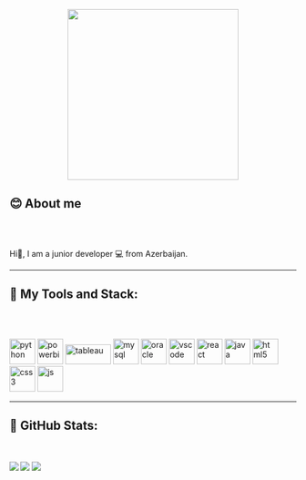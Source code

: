 <p id="header" align="center">
<!--   <img src="https://media.giphy.com/media/v1.Y2lkPTc5MGI3NjExZWJkYjRkZWM0NTIwYmZlZjgwOTc1NjBiNjI1ODVlN2M4ZDMyNGUxYyZjdD1n/L1R1tvI9svkIWwpVYr/giphy.gif" width="200"/> -->
<!--   <img src="https://media.giphy.com/media/4KzpjLvJjJknJ5Xuak/giphy.gif" width="200"/> -->
  <img src="https://media.giphy.com/media/2IudUHdI075HL02Pkk/giphy.gif" width="300"/>
</p>


<h2>😊 About me </h2>
<br/><br/>
<p>Hi👋, I am a junior developer 💻 from Azerbaijan.</p>
<hr/>
<h2>🎯 My Tools and Stack:</h2>
<br/><br/>
<p align="left">
<img src="https://cdn.jsdelivr.net/gh/devicons/devicon/icons/python/python-original.svg" alt="python" width="45" height="45"/>
<img src="https://github.com/microsoft/PowerBI-Icons/raw/main/PNG/Desktop.png" alt="powerbi" width="45" height="45"/>
<img src="https://img.shields.io/badge/Tableau-E97627?style=for-the-badge&logo=Tableau&logoColor=white" alt="tableau" width="80" height="35"/>
<img src="https://cdn.jsdelivr.net/gh/devicons/devicon/icons/mysql/mysql-original.svg" alt="mysql" width="45" height="45"/>
<img src="https://cdn.jsdelivr.net/gh/devicons/devicon/icons/oracle/oracle-original.svg" alt="oracle" width="45" height="45"/>
<img src="https://cdn.jsdelivr.net/gh/devicons/devicon/icons/vscode/vscode-original.svg" alt="vscode" width="45" height="45" />
<img src="https://cdn.jsdelivr.net/gh/devicons/devicon/icons/react/react-original.svg" alt="react" width="45" height="45"/>
<img src="https://cdn.jsdelivr.net/gh/devicons/devicon/icons/java/java-original.svg" alt="java" width="45" height="45"/>
<img src="https://cdn.jsdelivr.net/gh/devicons/devicon/icons/html5/html5-original.svg" alt="html5" width="45" height="45"/>
<img src="https://cdn.jsdelivr.net/gh/devicons/devicon/icons/css3/css3-original.svg" alt="css3" width="45" height="45"/>
<img src="https://cdn.jsdelivr.net/gh/devicons/devicon/icons/javascript/javascript-original.svg" alt="js" width="45" height="45"/>
</p>
<hr/>
<h2> 🚩 GitHub Stats:</h2>
<br/><br/>
<tbody align="center">
  <tr colspan="2" align="center">
    <td>
      <img src="https://github-readme-stats.vercel.app/api?username=cafarli&show_icons=true&theme=tokyonight" align="left"/>
    </td>
    <td>
      <img src="https://github-readme-stats.vercel.app/api/top-langs/?username=cafarli&layout=compact&theme=vision-friendly-dark(https://github.com/cafarli/github-readme-stats)"/>
    </td>
  </tr>
  <tr colspan="2" align="center">
    <img src="http://github-readme-streak-stats.herokuapp.com?user=cafarli&theme=dark&background=000000(https://git.io/streak-stats)" />
  </tr>
</tbody>
  
<!-- ![Anurag's GitHub stats](https://github-readme-stats.vercel.app/api?username=cafarli&show_icons=true&theme=tokyonight)
[![Top Langs](https://github-readme-stats.vercel.app/api/top-langs/?username=cafarli&exclude_repo=github-readme-stats,cafarli.github.io)](https://github.com/cafarli/github-readme-stats) -->

<!--
**Cafarli/Cafarli** is a ✨ _special_ ✨ repository because its `README.md` (this file) appears on your GitHub profile.

Here are some ideas to get you started:

- 🔭 I’m currently working on ...
- 🌱 I’m currently learning ...
- 👯 I’m looking to collaborate on ...
- 🤔 I’m looking for help with ...
- 💬 Ask me about ...
- 📫 How to reach me: ...
- 😄 Pronouns: ...
- ⚡ Fun fact: ...
-->

